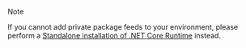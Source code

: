 ﻿> [!NOTE]
> If you cannot add private package feeds to your environment, please perform a [Standalone installation of .NET Core Runtime](../dotnet-standalone.md) instead.
